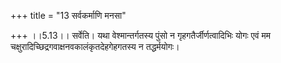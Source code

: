 +++
title = "13 सर्वकर्माणि मनसा"

+++
।।5.13।। सर्वेति। यथा वेश्मान्तर्गतस्य पुंसो न गृहगतैर्जीर्णत्वादिभिः
योगः एवं मम चक्षुरादिच्छिद्रगवाक्षनवकालंकृतदेहगेहगतस्य न तद्धर्मयोगः।
